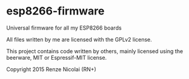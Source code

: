 # esp8266-firmware
Universal firmware for all my ESP8266 boards

All files written by me are licensed with the GPLv2 license.

This project contains code written by others, mainly licensed using the beerware, MIT or Espressif-MIT license.

Copyright 2015 Renze Nicolai (RN+)


